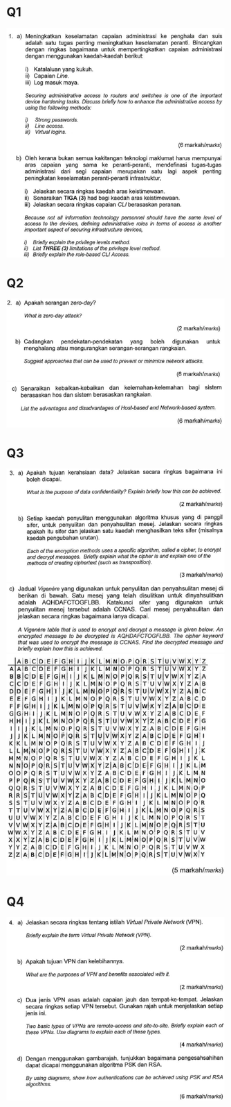 # Q1
![](../../images/Pasted%20image%2020250706145440.png)

# Q2

![](../../images/Pasted%20image%2020250706145459.png)
![](../../images/Pasted%20image%2020250706145508.png)
# Q3
![](../../images/Pasted%20image%2020250706145521.png)![](../../images/Pasted%20image%2020250706145538.png)![](../../images/Pasted%20image%2020250706145550.png)

# Q4
![](../../images/Pasted%20image%2020250706145609.png)